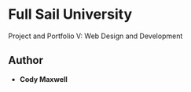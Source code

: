 # Full Sail University

Project and Portfolio V: Web Design and Development

## Author

* **Cody Maxwell** 
